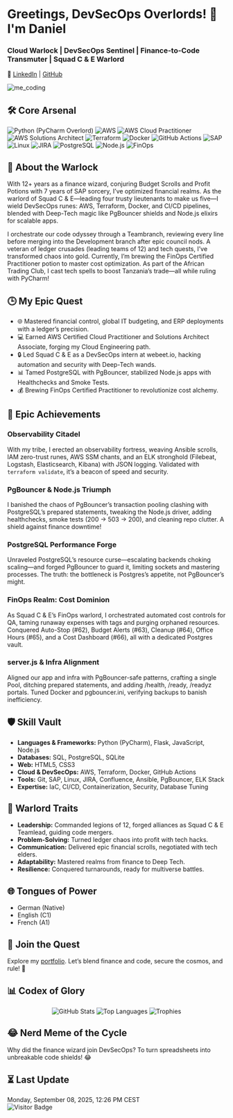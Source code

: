 # Greetings, DevSecOps Overlords! 👾 I'm Daniel

### Cloud Warlock | DevSecOps Sentinel | Finance-to-Code Transmuter | Squad C & E Warlord

🔗 [LinkedIn](https://www.linkedin.com/in/daniel-siebert/) | [GitHub](https://github.com/DanielSiebert-dev)

![me_coding](https://github.com/DanielSiebert-dev/DanielSiebert-dev/blob/main/Cloud%20Engineering.webp?raw=true)

## 🛠️ Core Arsenal
![Python](https://img.shields.io/badge/Python-3776AB?style=for-the-badge&logo=python&logoColor=white) (PyCharm Overlord) ![AWS](https://img.shields.io/badge/AWS-FF9900?style=for-the-badge&logo=amazon-aws&logoColor=white) ![AWS Cloud Practitioner](https://img.shields.io/badge/AWS%20Certified%20Cloud%20Practitioner-FF9900?style=for-the-badge&logo=amazon-aws) ![AWS Solutions Architect](https://img.shields.io/badge/AWS%20Certified%20Solutions%20Architect-FF9900?style=for-the-badge&logo=amazon-aws) ![Terraform](https://img.shields.io/badge/Terraform-7B42BC?style=for-the-badge&logo=terraform&logoColor=white) ![Docker](https://img.shields.io/badge/Docker-2496ED?style=for-the-badge&logo=docker&logoColor=white) ![GitHub Actions](https://img.shields.io/badge/GitHub_Actions-2088FF?style=for-the-badge&logo=github-actions&logoColor=white) ![SAP](https://img.shields.io/badge/SAP-0FAAFF?style=for-the-badge&logo=sap&logoColor=white) ![Linux](https://img.shields.io/badge/Linux-FCC624?style=for-the-badge&logo=linux&logoColor=black) ![JIRA](https://img.shields.io/badge/JIRA-0052CC?style=for-the-badge&logo=jira-software&logoColor=white) ![PostgreSQL](https://img.shields.io/badge/PostgreSQL-336791?style=for-the-badge&logo=postgresql&logoColor=white) ![Node.js](https://img.shields.io/badge/Node.js-339933?style=for-the-badge&logo=node.js&logoColor=white) ![FinOps](https://img.shields.io/badge/FinOps-In_Progress-FFD700?style=for-the-badge)

## 🌌 About the Warlock
With 12+ years as a finance wizard, conjuring Budget Scrolls and Profit Potions with 7 years of SAP sorcery, I’ve optimized financial realms. As the warlord of Squad C & E—leading four trusty lieutenants to make us five—I wield DevSecOps runes: AWS, Terraform, Docker, and CI/CD pipelines, blended with Deep-Tech magic like PgBouncer shields and Node.js elixirs for scalable apps.  

I orchestrate our code odyssey through a Teambranch, reviewing every line before merging into the Development branch after epic council nods. A veteran of ledger crusades (leading teams of 12) and tech quests, I’ve transformed chaos into gold. Currently, I’m brewing the FinOps Certified Practitioner potion to master cost optimization. As part of the African Trading Club, I cast tech spells to boost Tanzania’s trade—all while ruling with PyCharm!  

## 🕒 My Epic Quest
- 🌐 Mastered financial control, global IT budgeting, and ERP deployments with a ledger’s precision.
- 💻 Earned AWS Certified Cloud Practitioner and Solutions Architect Associate, forging my Cloud Engineering path.
- 🔒 Led Squad C & E as a DevSecOps intern at webeet.io, hacking automation and security with Deep-Tech wands.
- 📊 Tamed PostgreSQL with PgBouncer, stabilized Node.js apps with Healthchecks and Smoke Tests.
- 💰 Brewing FinOps Certified Practitioner to revolutionize cost alchemy.

## 🚀 Epic Achievements
### Observability Citadel
With my tribe, I erected an observability fortress, weaving Ansible scrolls, IAM zero-trust runes, AWS SSM chants, and an ELK stronghold (Filebeat, Logstash, Elasticsearch, Kibana) with JSON logging. Validated with `terraform validate`, it’s a beacon of speed and security.  

### PgBouncer & Node.js Triumph
I banished the chaos of PgBouncer’s transaction pooling clashing with PostgreSQL’s prepared statements, tweaking the Node.js driver, adding healthchecks, smoke tests (200 → 503 → 200), and cleaning repo clutter. A shield against finance downtime!  

### PostgreSQL Performance Forge
Unraveled PostgreSQL’s resource curse—escalating backends choking scaling—and forged PgBouncer to guard it, limiting sockets and mastering processes. The truth: the bottleneck is Postgres’s appetite, not PgBouncer’s might.  

### FinOps Realm: Cost Dominion
As Squad C & E’s FinOps warlord, I orchestrated automated cost controls for QA, taming runaway expenses with tags and purging orphaned resources. Conquered Auto-Stop (#62), Budget Alerts (#63), Cleanup (#64), Office Hours (#65), and a Cost Dashboard (#66), all with a dedicated Postgres vault.  

### server.js & Infra Alignment
Aligned our app and infra with PgBouncer-safe patterns, crafting a single Pool, ditching prepared statements, and adding /health, /ready, /readyz portals. Tuned Docker and pgbouncer.ini, verifying backups to banish inefficiency.  

## 🛡️ Skill Vault
- **Languages & Frameworks:** Python (PyCharm), Flask, JavaScript, Node.js
- **Databases:** SQL, PostgreSQL, SQLite
- **Web:** HTML5, CSS3
- **Cloud & DevSecOps:** AWS, Terraform, Docker, GitHub Actions
- **Tools:** Git, SAP, Linux, JIRA, Confluence, Ansible, PgBouncer, ELK Stack
- **Expertise:** IaC, CI/CD, Containerization, Security, Database Tuning

## 💪 Warlord Traits
- **Leadership:** Commanded legions of 12, forged alliances as Squad C & E Teamlead, guiding code mergers.
- **Problem-Solving:** Turned ledger chaos into profit with tech hacks.
- **Communication:** Delivered epic financial scrolls, negotiated with tech elders.
- **Adaptability:** Mastered realms from finance to Deep Tech.
- **Resilience:** Conquered turnarounds, ready for multiverse battles.

## 🌐 Tongues of Power
- German (Native)
- English (C1)
- French (A1)

## 📡 Join the Quest
Explore my [portfolio](https://github.com/DanielSiebert-dev?tab=repositories). Let’s blend finance and code, secure the cosmos, and rule! 🚀

## 📊 Codex of Glory
<p align="center">
  <img src="https://github-readme-stats.vercel.app/api?username=DanielSiebert-dev&theme=github_dark_dimmed&show_icons=true&hide_border=true&layout=compact" alt="GitHub Stats" />
  <img src="https://github-readme-stats.vercel.app/api/top-langs/?username=DanielSiebert-dev&theme=github_dark_dimmed&layout=compact&langs_count=8&hide_border=true" alt="Top Languages" />
  <img src="https://github-profile-trophy.vercel.app/?username=DanielSiebert-dev&theme=onedark&no-frame=true&column=4&margin-w=15&margin-h=15" alt="Trophies" />
</p>

## 😂 Nerd Meme of the Cycle
Why did the finance wizard join DevSecOps? To turn spreadsheets into unbreakable code shields! 😂

## ⏳ Last Update
Monday, September 08, 2025, 12:26 PM CEST  
![Visitor Badge](https://visitor-badge.laobi.icu/badge?page_id=DanielSiebert-dev.DanielSiebert-dev)
